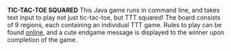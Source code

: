 **TIC-TAC-TOE SQUARED**
This Java game runs in command line, and takes text input to play not just tic-tac-toe, but TTT squared! The board consists of 9 regions, each containing an individual TTT game. 
Rules to play can be found [online](https://www.thegamegal.com/2018/09/01/ultimate-tic-tac-toe/), and a cute endgame message is displayed to the winner upon completion of the game.

